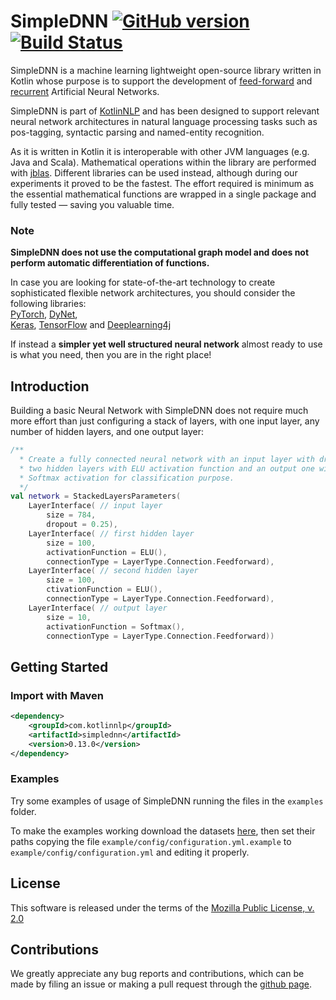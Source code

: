 # SimpleDNN [![GitHub version](https://badge.fury.io/gh/KotlinNLP%2FSimpleDNN.svg)](https://badge.fury.io/gh/KotlinNLP%2FSimpleDNN) [![Build Status](https://travis-ci.org/KotlinNLP/SimpleDNN.svg?branch=master)](https://travis-ci.org/KotlinNLP/SimpleDNN)

SimpleDNN is a machine learning lightweight open-source library written in Kotlin whose purpose is to support the 
development of [feed-forward](https://en.wikipedia.org/wiki/Feedforward_neural_network "Feedforward Neural Network") 
and [recurrent](https://en.wikipedia.org/wiki/Recurrent_neural_network "Recurrent Neural Network") Artificial Neural 
Networks.

SimpleDNN is part of [KotlinNLP](http://kotlinnlp.com/ "KotlinNLP") and has been designed to support relevant neural 
network architectures in natural language processing tasks such as pos-tagging, syntactic parsing and named-entity 
recognition.

As it is written in Kotlin it is interoperable with other JVM languages (e.g. Java and Scala). Mathematical operations 
within the library are performed with [jblas](https://github.com/mikiobraun/jblas "jblas"). Different libraries can be 
used instead, although during our experiments it proved to be the fastest. The effort required is minimum as the 
essential mathematical functions are wrapped in a single package and fully tested — saving you valuable time.

### Note

**SimpleDNN does not use the computational graph model and does not perform automatic differentiation of functions.**

In case you are looking for state-of-the-art technology to create sophisticated flexible network architectures, you 
should consider the following libraries:  
[PyTorch](https://github.com/pytorch/pytorch "PyTorch"), 
[DyNet](https://github.com/clab/dynet "DyNet"),  
[Keras](https://github.com/fchollet/keras "Keras"),
[TensorFlow](https://github.com/tensorflow/tensorflow "TensorFlow") and
[Deeplearning4j](https://github.com/deeplearning4j/deeplearning4j "Deeplearning4j")

If instead a **simpler yet well structured neural network** almost ready to use is what you need, then you are in 
the right place!

## Introduction

Building a basic Neural Network with SimpleDNN does not require much more effort than just configuring a stack of 
layers, with one input layer, any number of hidden layers, and one output layer:

```kotlin
/**
  * Create a fully connected neural network with an input layer with dropout,
  * two hidden layers with ELU activation function and an output one with 
  * Softmax activation for classification purpose.
  */
val network = StackedLayersParameters(
    LayerInterface( // input layer
        size = 784, 
        dropout = 0.25),
    LayerInterface( // first hidden layer
        size = 100,
        activationFunction = ELU(),
        connectionType = LayerType.Connection.Feedforward),
    LayerInterface( // second hidden layer
        size = 100, 
        ctivationFunction = ELU(),
        connectionType = LayerType.Connection.Feedforward),
    LayerInterface( // output layer
        size = 10,
        activationFunction = Softmax(),
        connectionType = LayerType.Connection.Feedforward))
```

## Getting Started

### Import with Maven

```xml
<dependency>
    <groupId>com.kotlinnlp</groupId>
    <artifactId>simplednn</artifactId>
    <version>0.13.0</version>
</dependency>
```

### Examples

Try some examples of usage of SimpleDNN running the files in the `examples` folder.

To make the examples working download the datasets 
[here](https://www.dropbox.com/sh/ey4vmajm54xf06v/AADN8nx90WGuOXuzEUY6tbtBa?dl=0 "SimpleDNN examples datasets"), then set their paths 
copying the file `example/config/configuration.yml.example` to `example/config/configuration.yml` and editing it 
properly.   

## License

This software is released under the terms of the 
[Mozilla Public License, v. 2.0](https://mozilla.org/MPL/2.0/ "Mozilla Public License, v. 2.0")


## Contributions

We greatly appreciate any bug reports and contributions, which can be made by filing an issue or making a pull 
request through the [github page](https://github.com/KotlinNLP/SimpleDNN "SimpleDNN on GitHub").

